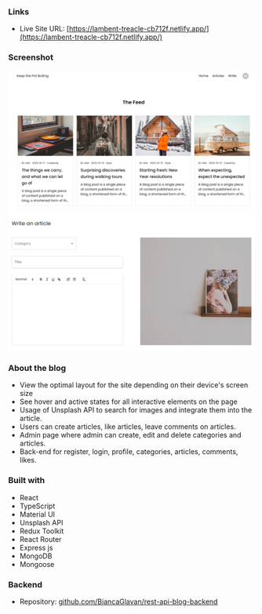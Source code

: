 ### Links

- Live Site URL: [https://lambent-treacle-cb712f.netlify.app/](https://lambent-treacle-cb712f.netlify.app/)

### Screenshot

![](./public/images/Capture1.PNG)
![](./public/images/Capture2.PNG)


### About the blog

- View the optimal layout for the site depending on their device's screen size
- See hover and active states for all interactive elements on the page
- Usage of Unsplash API to search for images and integrate them into the article.
- Users can create articles, like articles, leave comments on articles.
- Admin page where admin can create, edit and delete categories and articles.
- Back-end for register, login, profile, categories, articles, comments, likes.

### Built with

- React
- TypeScript
- Material UI
- Unsplash API
- Redux Toolkit
- React Router
- Express js
- MongoDB
- Mongoose


### Backend

- Repository: [github.com/BiancaGlavan/rest-api-blog-backend](https://github.com/BiancaGlavan/rest-api-blog-backend)

